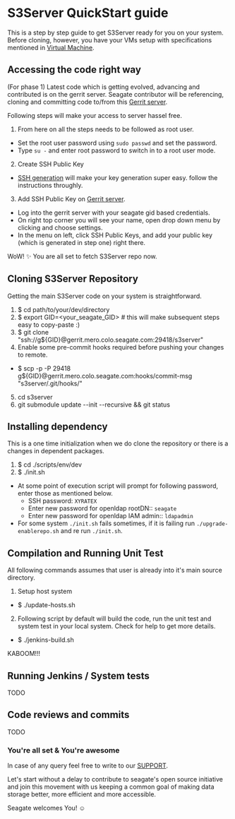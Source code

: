 # S3Server QuickStart guide
This is a step by step guide to get S3Server ready for you on your system.
Before cloning, however, you have your VMs setup with specifications mentioned in [Virtual Machine](VIRTUAL_MACHINE.md).

## Accessing the code right way
(For phase 1) Latest code which is getting evolved, advancing and contributed is on the gerrit server.
Seagate contributor will be referencing, cloning and committing code to/from this [Gerrit server](http://gerrit.mero.colo.seagate.com:8080).

Following steps will make your access to server hassel free.
1. From here on all the steps needs to be followed as root user.
  * Set the root user password using `sudo passwd` and set the password.
  * Type `su -` and enter root password to switch in to a root user mode.
2. Create SSH Public Key
  * [SSH generation](https://git-scm.com/book/en/v2/Git-on-the-Server-Generating-Your-SSH-Public-Key) will make your key generation super easy. follow the instructions throughly.
3. Add SSH Public Key on [Gerrit server](http://gerrit.mero.colo.seagate.com:8080).
  * Log into the gerrit server with your seagate gid based credentials.
  * On right top corner you will see your name, open drop down menu by clicking and choose settings.
  * In the menu on left, click SSH Public Keys, and add your public key (which is generated in step one) right there.

WoW! :sparkles:
You are all set to fetch S3Server repo now. 

## Cloning S3Server Repository
Getting the main S3Server code on your system is straightforward.
1. $ cd path/to/your/dev/directory
2. $ export GID=<your_seagate_GID> # this will make subsequent steps easy to copy-paste :)
3. $ git clone "ssh://g${GID}@gerrit.mero.colo.seagate.com:29418/s3server"
4. Enable some pre-commit hooks required before pushing your changes to remote.
  * $ scp -p -P 29418 g${GID}@gerrit.mero.colo.seagate.com:hooks/commit-msg "s3server/.git/hooks/"
5. cd s3server
6. git submodule update --init --recursive && git status

## Installing dependency
This is a one time initialization when we do clone the repository or there is a changes in dependent packages.
1. $ cd ./scripts/env/dev
2. $ ./init.sh
  * At some point of execution script will prompt for following password, enter those as mentioned below.
    * SSH password: `XYRATEX`
    * Enter new password for openldap rootDN:: `seagate`
    * Enter new password for openldap IAM admin:: `ldapadmin`
  * For some system `./init.sh` fails sometimes, if it is failing run `./upgrade-enablerepo.sh` and re run `./init.sh`.
  
## Compilation and Running Unit Test
All following commands assumes that user is already into it's main source directory.
1. Setup host system
  * $ ./update-hosts.sh
2. Following script by default will build the code, run the unit test and system test in your local system. Check for help to get more details.
  * $ ./jenkins-build.sh

KABOOM!!!
  
## Running Jenkins / System tests

TODO

## Code reviews and commits

TODO

### You're all set & You're awesome

In case of any query feel free to write to our [SUPPORT](support.md).

Let's start without a delay to contribute to seagate's open source initiative and join this movement with us keeping a common goal of making data storage better, more efficient and more accessible.

Seagate welcomes You! :relaxed:

